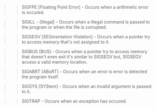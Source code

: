 >> SIGFPE [Floating Point Error] - Occurs when a arithmetic error is occured.

>> SIGILL - [Illegal] - Occurs when a illegal command is passed to the program or when the file is corrupted.

>> SIGSEGV [SEGmentation Violation] - Occurs when a pointer try to access memory that's not assigned to it.

>> SIGBUS [BUS] - Occurs when a pointer try to access memory that doesn't even exit it's similar to SIGSEGV but, SIGSEGV access a valid memory location.

>> SIGABRT [ABoRT] - Occurs when an error is error is detected the program itself.

>> SIGSYS [SYStem] - Occurs when an invalid argument is passed to it.

>> SIGTRAP - Occurs when an exception has occured.



